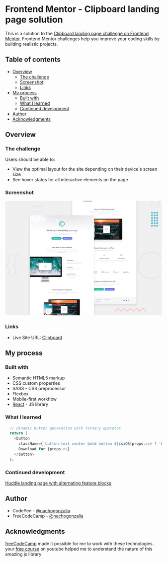 # Frontend Mentor - Clipboard landing page solution

This is a solution to the [Clipboard landing page challenge on Frontend Mentor](https://www.frontendmentor.io/challenges/clipboard-landing-page-5cc9bccd6c4c91111378ecb9). Frontend Mentor challenges help you improve your coding skills by building realistic projects. 

## Table of contents

- [Overview](#overview)
  - [The challenge](#the-challenge)
  - [Screenshot](#screenshot)
  - [Links](#links)
- [My process](#my-process)
  - [Built with](#built-with)
  - [What I learned](#what-i-learned)
  - [Continued development](#continued-development)
- [Author](#author)
- [Acknowledgments](#acknowledgments)

## Overview

### The challenge

Users should be able to:

- View the optimal layout for the site depending on their device's screen size
- See hover states for all interactive elements on the page

### Screenshot

![](./screenshot.jpg)

### Links

- Live Site URL: [Clipboard](https://clipboard-nachogonzalia.vercel.app/)

## My process

### Built with

- Semantic HTML5 markup
- CSS custom properties
- SASS - CSS preprocessor
- Flexbox
- Mobile-first workflow
- [React](https://reactjs.org/) - JS library

### What I learned

```js
  // dinamic button generation with ternary operator
  return (
    <button
      className={`button-text center bold button ${isiOS(props.os) ? 'button--ios' : 'button--mac'}`}>
      Download for {props.os}
    </button>
  );
```

### Continued development

[Huddle landing page with alternating feature blocks](https://www.frontendmentor.io/challenges/huddle-landing-page-with-alternating-feature-blocks-5ca5f5981e82137ec91a5100)

## Author

- CodePen - [@nachogonzalia](https://codepen.io/nachogonzalia)
- FreeCodeCamp - [@nachogonzalia](https://www.freecodecamp.org/nachogonzalia)

## Acknowledgments

[freeCodeCamp](https://www.freecodecamp.org/) made it possible for me to work with these technologies.
your [free course](https://www.youtube.com/watch?v=6Jfk8ic3KVk&t=25919s) on youtube helped me to understand the nature of this amazing js library
